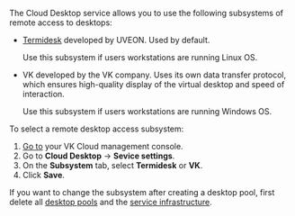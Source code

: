 The Cloud Desktop service allows you to use the following subsystems of remote access to desktops:

- [Termidesk](https://termidesk.ru/products/) developed by UVEON. Used by default.
  
    Use this subsystem if users workstations are running Linux OS.
- VK developed by the VK company. Uses its own data transfer protocol, which ensures high-quality display of the virtual desktop and speed of interaction.

    Use this subsystem if users workstations are running Windows OS.

To select a remote desktop access subsystem:

1. [Go to](https://msk.cloud.vk.com/app/en) your VK Cloud management console.
1. Go to **Cloud Desktop** → **Sevice settings**.
1. On the **Subsystem** tab, select **Termidesk** or **VK**.
1. Click **Save**.

<warn>

If you want to change the subsystem after creating a desktop pool, first delete all [desktop pools](../../desktops-pool/manage#deleting_a_desktop_pools) and the [service infrastructure](../../delete-vdi).

</warn>
